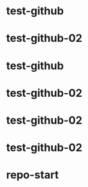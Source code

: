 # test-github
# test-github-02
# test-github
# test-github-02
# test-github-02
# test-github-02
# repo-start
